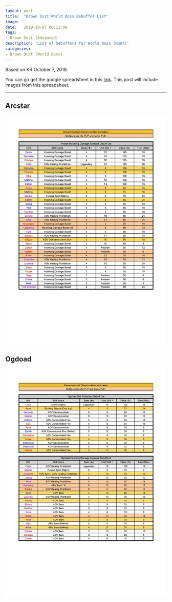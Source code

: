 ```yaml
---
layout: post
title:  "Brown Dust World Boss Debuffer List"
image: ''
date:   2019-10-07 00:12:00
tags:
- Brown Dust (Advanced)
description: 'List of Debuffers for World Boss (Hunt)'
categories:
- Brown Dust (World Boss)
---
```


Based on KR October 7, 2019.

You can go get the google spreadsheet in this [link](https://docs.google.com/spreadsheets/d/1yjGwQ-cMuZsD6V9EgqmPytJKEu8-jwk6xGokCtDJ0DA/edit?usp=sharing). This post will include images from this spreadsheet.

---

## Arcstar

<img src="../uploads/wb-debuffer-arcstar.jpg">

## Ogdoad

<img src="../uploads/wb-debuffer-ogdoad.jpg">
